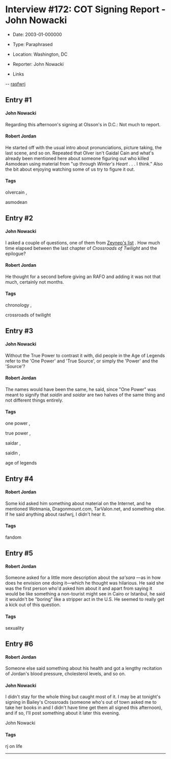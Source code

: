 # Interview #172: COT Signing Report - John Nowacki

- Date: 2003-01-000000

- Type: Paraphrased

- Location: Washington, DC

- Reporter: John Nowacki

- Links

-- [rasfwrj](http://groups.google.com/group/rec.arts.sf.written.robert-jordan/msg/c1109e07ccb4cd3d)


## Entry #1

#### John Nowacki

Regarding this afternoon's signing at Olsson's in D.C.: Not much to report.

#### Robert Jordan

He started off with the usual intro about pronunciations, picture taking, the last scene, and so on. Repeated that Olver isn't Gaidal Cain and what's already been mentioned here about someone figuring out who killed Asmodean using material from "up through
*Winter's Heart*
. . . I think." Also the bit about enjoying watching some of us try to figure it out.

#### Tags

olvercain
,

asmodean

## Entry #2

#### John Nowacki

I asked a couple of questions, one of them from
[Zeynep's list](http://www.theoryland.com/intvmain.php?i=171)
. How much time elapsed between the last chapter of
*Crossroads of Twilight*
and the epilogue?

#### Robert Jordan

He thought for a second before giving an RAFO and adding it was not that much, certainly not months.

#### Tags

chronology
,

crossroads of twilight

## Entry #3

#### John Nowacki

Without the True Power to contrast it with, did people in the Age of Legends refer to the 'One Power' and 'True Source', or simply the 'Power' and the 'Source'?

#### Robert Jordan

The names would have been the same, he said, since "One Power" was meant to signify that
*saidin*
and
*saidar*
are two halves of the same thing and not different things entirely.

#### Tags

one power
,

true power
,

saidar
,

saidin
,

age of legends

## Entry #4

#### Robert Jordan

Some kid asked him something about material on the Internet, and he mentioned Wotmania, Dragonmount.com, TarValon.net, and something else. If he said anything about rasfwrj, I didn't hear it.

#### Tags

fandom

## Entry #5

#### Robert Jordan

Someone asked for a little more description about the
*sa'sara*
—as in how does he envision one doing it—which he thought was hilarious. He said she was the first person who'd asked him about it and apart from saying it would be like something a non-tourist might see in Cairo or Istanbul, he said it wouldn't be "boring" like a stripper act in the U.S. He seemed to really get a kick out of this question.

#### Tags

sexuality

## Entry #6

#### Robert Jordan

Someone else said something about his health and got a lengthy recitation of Jordan's blood pressure, cholesterol levels, and so on.

#### John Nowacki

I didn't stay for the whole thing but caught most of it. I may be at tonight's signing in Bailey's Crossroads (someone who's out of town asked me to take her books in and I didn't have time get them all signed this afternoon), and if so, I'll post something about it later this evening.

John Nowacki

#### Tags

rj on life


---

